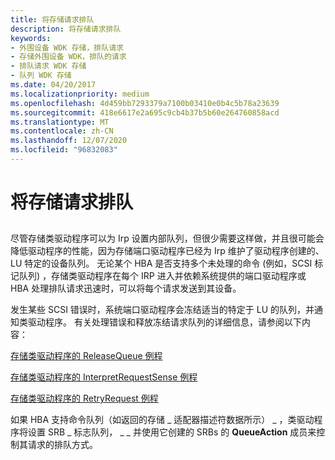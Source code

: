 ```yaml
---
title: 将存储请求排队
description: 将存储请求排队
keywords:
- 外围设备 WDK 存储，排队请求
- 存储外围设备 WDK，排队的请求
- 排队请求 WDK 存储
- 队列 WDK 存储
ms.date: 04/20/2017
ms.localizationpriority: medium
ms.openlocfilehash: 4d459bb7293379a7100b03410e0b4c5b78a23639
ms.sourcegitcommit: 418e6617e2a695c9cb4b37b5b60e264760858acd
ms.translationtype: MT
ms.contentlocale: zh-CN
ms.lasthandoff: 12/07/2020
ms.locfileid: "96832083"
---
```

# <a name="queuing-storage-requests"></a>将存储请求排队


## <span id="ddk_queueing_storage_requests_kg"></span><span id="DDK_QUEUEING_STORAGE_REQUESTS_KG"></span>


尽管存储类驱动程序可以为 Irp 设置内部队列，但很少需要这样做，并且很可能会降低驱动程序的性能，因为存储端口驱动程序已经为 Irp 维护了驱动程序创建的、LU 特定的设备队列。 无论某个 HBA 是否支持多个未处理的命令 (例如，SCSI 标记队列) ，存储类驱动程序在每个 IRP 进入并依赖系统提供的端口驱动程序或 HBA 处理排队请求迅速时，可以将每个请求发送到其设备。

发生某些 SCSI 错误时，系统端口驱动程序会冻结适当的特定于 LU 的队列，并通知类驱动程序。 有关处理错误和释放冻结请求队列的详细信息，请参阅以下内容：

[存储类驱动程序的 ReleaseQueue 例程](storage-class-driver-s-releasequeue-routine.md)

[存储类驱动程序的 InterpretRequestSense 例程](storage-class-driver-s-interpretrequestsense-routine.md)

[存储类驱动程序的 RetryRequest 例程](storage-class-driver-s-retryrequest-routine.md)

如果 HBA 支持命令队列（如返回的存储 \_ 适配器描述符数据所示） \_ ，类驱动程序将设置 SRB \_ 标志队列， \_ \_ 并使用它创建的 SRBs 的 **QueueAction** 成员来控制其请求的排队方式。

 

 




